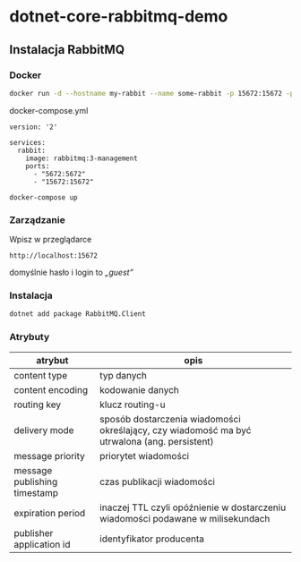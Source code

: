 # dotnet-core-rabbitmq-demo

## Instalacja RabbitMQ 

### Docker
~~~ bash
docker run -d --hostname my-rabbit --name some-rabbit -p 15672:15672 -p 5672:5672 rabbitmq:3-management
~~~


docker-compose.yml
~~~
version: '2'
 
services:
  rabbit:
    image: rabbitmq:3-management
    ports:
      - "5672:5672"
      - "15672:15672"
~~~

~~~
docker-compose up
~~~

### Zarządzanie

Wpisz w przeglądarce

~~~
http://localhost:15672
~~~


domyślnie hasło i login to _„guest”_


### Instalacja
~~~ bash
dotnet add package RabbitMQ.Client
~~~



### Atrybuty


| atrybut      | opis         |
| -------------|--------------|
| content type | typ danych   |
| content encoding | kodowanie danych |
| routing key | klucz routing-u |
| delivery mode | sposób dostarczenia wiadomości określający, czy wiadomość ma być utrwalona (ang. persistent) |
| message priority | priorytet wiadomości |
| message publishing timestamp | czas publikacji wiadomości |
| expiration period | inaczej TTL czyli opóźnienie w dostarczeniu wiadomości podawane w milisekundach |
| publisher application id | identyfikator producenta |
